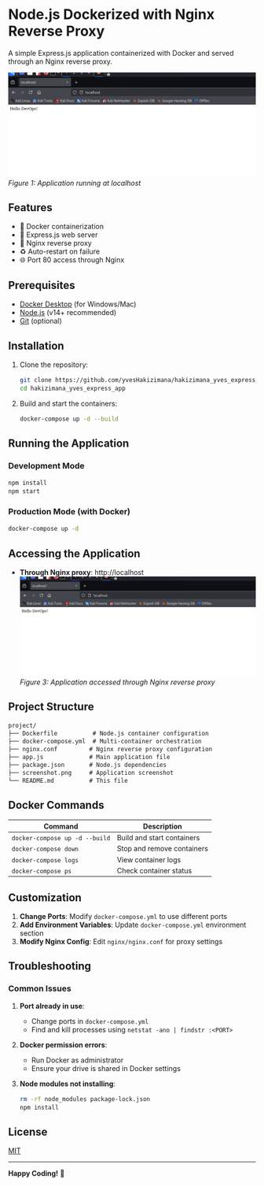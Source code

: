 # Node.js Dockerized with Nginx Reverse Proxy

A simple Express.js application containerized with Docker and served through an Nginx reverse proxy.

![Application Screenshot](./nginx-interceptor.png)  
*Figure 1: Application running at localhost*

## Features

- 🐳 Docker containerization
- 🚀 Express.js web server
- 🔄 Nginx reverse proxy
- ♻️ Auto-restart on failure
- 🌐 Port 80 access through Nginx

## Prerequisites

- [Docker Desktop](https://www.docker.com/products/docker-desktop/) (for Windows/Mac)
- [Node.js](https://nodejs.org/) (v14+ recommended)
- [Git](https://git-scm.com/) (optional)

## Installation

1. Clone the repository:
   ```bash
   git clone https://github.com/yvesHakizimana/hakizimana_yves_express_app
   cd hakizimana_yves_express_app
   ```

2. Build and start the containers:
   ```bash
   docker-compose up -d --build
   ```

## Running the Application

### Development Mode
```bash
npm install
npm start
```

### Production Mode (with Docker)
```bash
docker-compose up -d
```

## Accessing the Application

- **Through Nginx proxy**: http://localhost  
  ![Nginx Proxy Access](./nginx-interceptor.png)  
  *Figure 3: Application accessed through Nginx reverse proxy*

## Project Structure

```
project/
├── Dockerfile          # Node.js container configuration
├── docker-compose.yml  # Multi-container orchestration
├── nginx.conf         # Nginx reverse proxy configuration
├── app.js             # Main application file
├── package.json       # Node.js dependencies
├── screenshot.png     # Application screenshot
└── README.md          # This file
```

## Docker Commands

| Command | Description |
|---------|-------------|
| `docker-compose up -d --build` | Build and start containers |
| `docker-compose down` | Stop and remove containers |
| `docker-compose logs` | View container logs |
| `docker-compose ps` | Check container status |

## Customization

1. **Change Ports**: Modify `docker-compose.yml` to use different ports
2. **Add Environment Variables**: Update `docker-compose.yml` environment section
3. **Modify Nginx Config**: Edit `nginx/nginx.conf` for proxy settings

## Troubleshooting

### Common Issues

1. **Port already in use**:
   - Change ports in `docker-compose.yml`
   - Find and kill processes using `netstat -ano | findstr :<PORT>`

2. **Docker permission errors**:
   - Run Docker as administrator
   - Ensure your drive is shared in Docker settings

3. **Node modules not installing**:
   ```bash
   rm -rf node_modules package-lock.json
   npm install
   ```

## License

[MIT](https://choosealicense.com/licenses/mit/)

---

**Happy Coding!** 🚀